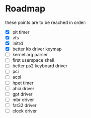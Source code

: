 # Roadmap

these points are to be reached in order:

- [x] pit timer
- [x] vfs
- [x] initrd
- [x] better kb driver keymap
- [ ] kernel arg parser
- [ ] first userspace shell
- [ ] better ps2 keyboard driver
- [ ] pci
- [ ] acpi
- [ ] hpet timer
- [ ] ahci driver
- [ ] gpt driver
- [ ] mbr driver
- [ ] fat32 driver
- [ ] clock driver
